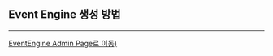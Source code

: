 ## Event Engine 생성 방법

---

[EventEngine Admin Page로 이동) ](https://admin.eventengine.run/dashboard/events) 

